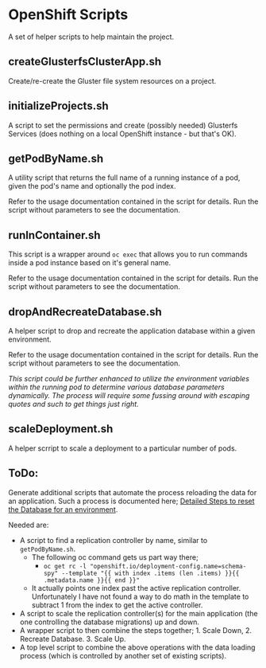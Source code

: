 # OpenShift Scripts

A set of helper scripts to help maintain the project.

## createGlusterfsClusterApp.sh

Create/re-create the Gluster file system resources on a project.

## initializeProjects.sh

A script to set the permissions and create (possibly needed) Glusterfs Services (does nothing on a local OpenShift instance - but that's OK).

## getPodByName.sh

A utility script that returns the full name of a running instance of a pod, given the pod's name and optionally the pod index.

Refer to the usage documentation contained in the script for details.  Run the script without parameters to see the documentation.

## runInContainer.sh

This script is a wrapper around `oc exec` that allows you to run commands inside a pod instance based on it's general name.

Refer to the usage documentation contained in the script for details.  Run the script without parameters to see the documentation.

## dropAndRecreateDatabase.sh

A helper script to drop and recreate the application database within a given environment.

Refer to the usage documentation contained in the script for details.  Run the script without parameters to see the documentation.

_This script could be further enhanced to utilize the environment variables within the running pod to determine various database parameters dynamically.  The process will require some fussing around with escaping quotes and such to get things just right._

## scaleDeployment.sh

A helper scrript to scale a deployment to a particular number of pods.

## ToDo:

Generate additional scripts that automate the process reloading the data for an application.  Such a process is documented here; [Detailed Steps to reset the Database for an environment](https://github.com/bcgov/hets/tree/master/APISpec/TestData#detailed-steps-to-reset-the-database-for-an-environment).

Needed are:

- A script to find a replication controller by name, similar to `getPodByName.sh`.
  - The following oc command gets us part way there;
    - `oc get rc -l "openshift.io/deployment-config.name=schema-spy" --template "{{ with index .items (len .items) }}{{ .metadata.name }}{{ end }}"`
  - It actually points one index past the active replication controller.  Unfortunately I have not found a way to do math in the template to subtract 1 from the index to get the active controller.
- A script to scale the replication controller(s) for the main application (the one controlling the database migrations) up and down.
- A wrapper script to then combine the steps together; 1. Scale Down, 2. Recreate Database. 3. Scale Up.
- A top level script to combine the above operations with the data loading process (which is controlled by another set of existing scripts).
